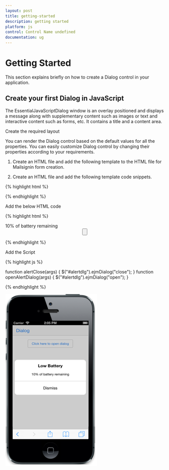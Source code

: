 ```yaml
---
layout: post
title: getting-started
description: getting started
platform: js
control: Control Name undefined
documentation: ug
---
```


# Getting Started

This section explains briefly on how to create a Dialog control in your application.

## Create your first Dialog in JavaScript

The EssentialJavaScriptDialog window is an overlay positioned and displays a message along with supplementary content such as images or text and interactive content such as forms, etc.  It contains a title and a content area. 

Create the required layout

You can render the Dialog control based on the default values for all the properties. You can easily customize Dialog control by changing their properties according to your requirements.

1. Create an HTML file and add the following template to the HTML file for Mailsignin form creation.

2. Create an HTML file and add the following template code snippets. 

{% highlight html %}

<html>
<head>
    <meta id="viewport" name="viewport" content="width=device-width, initial-scale=1.0,maximum-scale=1.0, user-scalable=no" />
    <title>ListView</title>
    <link href="http://cdn.syncfusion.com/{{ site.releaseversion }}/js/mobile/ej.mobile.all.min.css" rel="stylesheet" />
    <script src="http://cdn.syncfusion.com/js/assets/external/jquery-1.10.2.min.js"></script>
    <script src="http://cdn.syncfusion.com/js/assets/external/jsrender.min.js"></script>
    <script src="http://cdn.syncfusion.com/js/assets/external/jquery.globalize.min.js"></script>
    <script src="http://cdn.syncfusion.com/{{ site.releaseversion }}/js/mobile/ej.mobile.all.min.js"></script>
</head>
<body>
    <div>
        <!--Add Control rendering code here-->
    </div>
</body>
</html>



{% endhighlight %}

Add the below HTML code

{% highlight html %}

<div id="alertdlg" data-role="ejmdialog" data-ej-title="Low Battery" data-ej-mode="alert"
            data-ej-leftbuttoncaption="Dismiss" data-ej-enablemodal="true" data-ej-enableautoopen="false"
            data-ej-buttontap="alertClose">
            <div>
                10% of battery remaining
            </div>
        </div>
        <div style="text-align: center">
            <input data-role="ejmbutton" data-ej-text="Click here to open dialog" type="button" data-ej-touchend="openAlertDialog" id="btn1" />
        </div>


{% endhighlight %}

Add the Script

{% highlight js %}

function alertClose(args) {
            $("#alertdlg").ejmDialog("close");
        }
        function openAlertDialog(args) {
            $("#alertdlg").ejmDialog("open");
        }


{% endhighlight %}

![](Getting-Started_images\create-your-first-dialog-in-javascript_img1.png)


